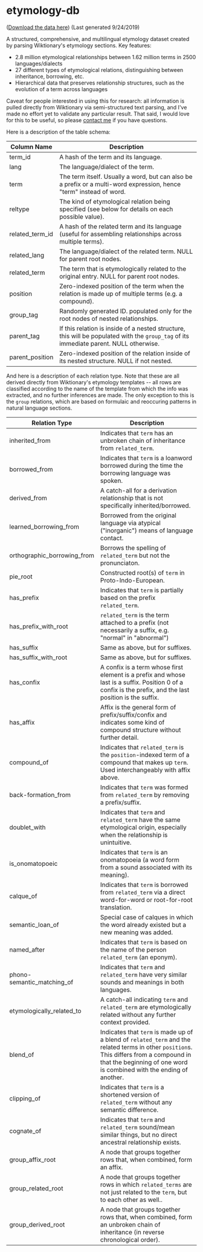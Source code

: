 # etymology-db
([Download the data here](https://1drv.ms/u/s!AtpEocFNRNBWhAe7co0JFvac-OfA?e=qCf9mq)) (Last generated 9/24/2019)

A structured, comprehensive, and multilingual etymology dataset created by parsing Wiktionary's etymology sections. Key features:
*  2.8 million etymological relationships between 1.62 million terms in 2500 languages/dialects
*  27 different types of etymological relations, distinguishing between inheritance, borrowing, etc.
*  Hierarchical data that preserves relationship structures, such as the evolution of a term across languages

Caveat for people interested in using this for research: all information is pulled directly from Wiktionary via semi-structured text parsing, and I've made no effort yet to validate any particular result. That said, I would love for this to be useful, so please [contact me](mailto:david@boxball.io) if you have questions.

Here is a description of the table schema:


| Column Name | Description |
|-----------------|----------------------------------------------------------------------------------------------------------------------------------------|
| term_id | A hash of the term and its language. |
| lang | The language/dialect of the term. |
| term | The term itself. Usually a word, but can also be a prefix or a multi-word expression, hence "term" instead of word. |
| reltype | The kind of etymological relation being specified (see below for details on each possible value). |
| related_term_id | A hash of the related term and its language (useful for assembling relationships across multiple terms). |
| related_lang | The language/dialect of the related term. NULL for parent root nodes. |
| related_term | The term that is etymologically related to the original entry. NULL for parent root nodes. |
| position | Zero-indexed position of the term when the relation is made up of multiple terms (e.g. a compound). |
| group_tag | Randomly generated ID. populated only for the root nodes of nested relationships. |
| parent_tag | If this relation is inside of a nested structure, this will be populated with the `group_tag` of its immediate parent. NULL otherwise. |
| parent_position | Zero-indexed position of the relation inside of its nested structure. NULL if not nested. |

And here is a description of each relation type. Note that these are all derived directly from Wiktionary's etymology templates -- all rows are classified according to the name of the template from which the info was extracted, and no further inferences are made. The only exception to this is the `group` relations, which are based on formulaic and reoccuring patterns in natural language sections.

| Relation Type | Description |
|-----------------------------|------------------------------------------------------------------------------------------------------------------------------------------------------------------------------------------------------------------|
| inherited_from | Indicates that `term` has an unbroken chain of inheritance from `related_term`. |
| borrowed_from | Indicates that `term` is a loanword borrowed during the time the borrowing language was spoken. |
| derived_from | A catch-all for a derivation relationship that is not specifically inherited/borrowed. |
| learned_borrowing_from | Borrowed from the original language via atypical ("inorganic") means of language contact. |
| orthographic_borrowing_from | Borrows the spelling of `related_term` but not the pronunciaton. |
| pie_root | Constructed root(s) of `term` in Proto-Indo-European.  |
| has_prefix | Indicates that `term` is partially based on the prefix `related_term`. |
| has_prefix_with_root | `related_term` is the term attached to a prefix (not necessarily a suffix, e.g. "normal" in "abnormal") |
| has_suffix | Same as above, but for suffixes. |
| has_suffix_with_root | Same as above, but for suffixes. |
| has_confix | A confix is a term whose first element is a prefix and whose last is a suffix. Position 0 of a confix is the prefix, and the last position is the suffix. |
| has_affix | Affix is the general form of prefix/suffix/confix and indicates some kind of compound structure without further detail. |
| compound_of | Indicates that `related_term` is the `position`-indexed term of a compound that makes up `term`. Used interchangeably with affix above. |
| back-formation_from | Indicates that `term` was formed from `related_term` by removing a prefix/suffix. |
| doublet_with | Indicates that `term` and `related_term` have the same etymological origin, especially when the relationship is unintuitive. |
| is_onomatopoeic | Indicates that `term` is an onomatopoeia (a word form from a sound associated with its meaning). |
| calque_of | Indicates that `term` is borrowed from `related_term` via a direct word-for-word or root-for-root translation. |
| semantic_loan_of | Special case of calques in which the word already existed but a new meaning was added. |
| named_after | Indicates that `term` is based on the name of the person `related_term` (an eponym). |
| phono-semantic_matching_of | Indicates that `term` and `related_term` have very similar sounds and meanings in both languages. |
| etymologically_related_to | A catch-all indicating `term` and `related_term` are etymologically related without any further context provided. |
| blend_of | Indicates that `term` is made up of a blend of `related_term` and the related terms in other `position`s. This differs from a compound in that the beginning of one word is combined with the ending of another. |
| clipping_of | Indicates that `term` is a shortened version of `related_term` without any semantic difference. |
| cognate_of | Indicates that `term` and `related_term` sound/mean similar things, but no direct ancestral relationship exists. |
| group_affix_root | A node that groups together rows that, when combined, form an affix.  |
| group_related_root | A node that groups together rows in which `related_terms` are not just related to the `term`, but to each other as well.. |
| group_derived_root | A node that groups together rows that, when combined, form an unbroken chain of inheritance (in reverse chronological order). |
